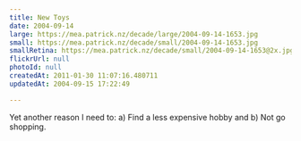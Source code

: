 ```yaml
---
title: New Toys
date: 2004-09-14
large: https://mea.patrick.nz/decade/large/2004-09-14-1653.jpg
small: https://mea.patrick.nz/decade/small/2004-09-14-1653.jpg
smallRetina: https://mea.patrick.nz/decade/small/2004-09-14-1653@2x.jpg
flickrUrl: null
photoId: null
createdAt: 2011-01-30 11:07:16.480711
updatedAt: 2004-09-15 17:22:49

---
```

Yet another reason I need to: a) Find a less expensive hobby and b) Not go shopping.
